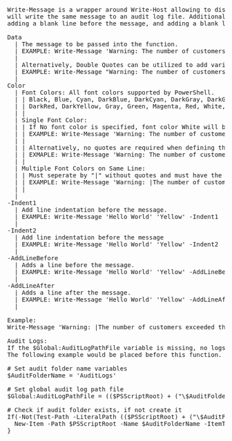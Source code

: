 <pre>
Write-Message is a wrapper around Write-Host allowing to display multiple colors of text on one line, and
will write the same message to an audit log file. Additional formatting includes line message indentation,
adding a blank line before the message, and adding a blank line after the message.
  
Data  
  | The message to be passed into the function.  
  | EXAMPLE: Write-Message 'Warning: The number of customers exceeded the maximum number of 39!!' 'Yellow'  
  |  
  | Alternatively, Double Quotes can be utilized to add variables.  
  | EXAMPLE: Write-Message "Warning: The number of customers exceeded the maximum number of $MaxNumber!!" 'Yellow'  
  |  
Color  
  | Font Colors: All font colors supported by PowerShell.  
  | | Black, Blue, Cyan, DarkBlue, DarkCyan, DarkGray, DarkGreen, DarkMagenta  
  | | DarkRed, DarkYellow, Gray, Green, Magenta, Red, White, & Yellow  
  | |  
  | Single Font Color:  
  | | If No font color is specified, font color White will be used.  
  | | EXAMPLE: Write-Message 'Warning: The number of customers exceeded the maximum number of 39!!'  
  | |   
  | | Alternatively, no quotes are required when defining the color.  
  | | EXMAPLE: Write-Message 'Warning: The number of customers exceeded the maximum number of 39!!' Red  
  | |  
  | Multiple Font Colors on Same Line:  
  | | Must seperate by "|" without quotes and must have the exact number of "|" as in the message.  
  | | EXAMPLE: Write-Message 'Warning: |The number of customers exceeded the maximum number of |39|!!' 'Red|White|Yellow|White'  
  | |  
  |  
-Indent1  
  | Add line indentation before the message.  
  | EXAMPLE: Write-Message 'Hello World' 'Yellow' -Indent1  
  |  
-Indent2  
  | Add line indentation before the message  
  | EXAMPLE: Write-Message 'Hello World' 'Yellow' -Indent2  
  |  
-AddLineBefore  
  | Adds a line before the message.  
  | EXAMPLE: Write-Message 'Hello World' 'Yellow' -AddLineBefore  
  |  
-AddLineAfter  
  | Adds a line after the message.  
  | EXAMPLE: Write-Message 'Hello World' 'Yellow' -AddLineAfter  
  |  

Example:
Write-Message 'Warning: |The number of customers exceeded the maximum number of |39|!!' 'Red|Cyan|Yellow|Cyan' -Indent2 -AddLineBefore -AddLineAfter

Audit Logs:
If the $Global:AuditLogPathFile variable is missing, no logs will be written.  
The following example would be placed before this function.  
  
# Set audit folder name variables  
$AuditFolderName = 'AuditLogs'  
  
# Set global audit log path file  
$Global:AuditLogPathFile = (($PSScriptRoot) + ("\$AuditFolderName\") + ($(get-date -f yyyy-MM-dd-HH-mm-ss)) + ('-SomeFileName.log'))  
  
# Check if audit folder exists, if not create it  
If(-Not(Test-Path -LiteralPath (($PSScriptRoot) + ("\$AuditFolderName")))){  
  New-Item -Path $PSScriptRoot -Name $AuditFolderName -ItemType "Directory" | Out-Null  
}
</pre>
